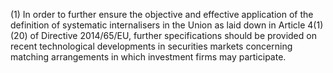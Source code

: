 (1) In order to further ensure the objective and effective application of the definition of systematic internalisers in the Union as laid down in Article 4(1)(20) of Directive 2014/65/EU, further specifications should be provided on recent technological developments in securities markets concerning matching arrangements in which investment firms may participate.
